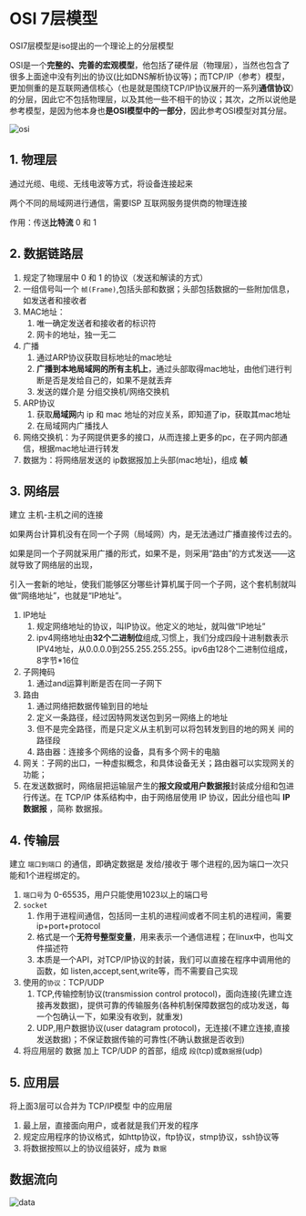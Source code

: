 # OSI 7层模型

OSI7层模型是iso提出的一个理论上的分层模型

OSI是一个**完整的、完善的宏观模型**，他包括了硬件层（物理层），当然也包含了很多上面途中没有列出的协议(比如DNS解析协议等)；而TCP/IP（参考）模型，更加侧重的是互联网通信核心（也是就是围绕TCP/IP协议展开的一系列**通信协议**）的分层，因此它不包括物理层，以及其他一些不相干的协议；其次，之所以说他是参考模型，是因为他本身也**是OSI模型中的一部分**，因此参考OSI模型对其分层。

![osi](https://upload-images.jianshu.io/upload_images/2179030-3694fe2b18ebe05f.png?imageMogr2/auto-orient/strip|imageView2/2/w/960/format/webp)

## 1. 物理层

通过光缆、电缆、无线电波等方式，将设备连接起来

两个不同的局域网进行通信，需要ISP 互联网服务提供商的物理连接

作用：传送**比特流** 0 和 1

## 2. 数据链路层

1. 规定了物理层中 0 和 1 的协议（发送和解读的方式）
2. 一组信号叫一个 `帧(Frame)`,包括头部和数据；头部包括数据的一些附加信息，如发送者和接收者
3. MAC地址：
   1. 唯一确定发送者和接收者的标识符
   2. 网卡的地址，独一无二
4. 广播
   1. 通过ARP协议获取目标地址的mac地址
   2. **广播到本地局域网的所有主机上**，通过头部取得mac地址，由他们进行判断是否是发给自己的，如果不是就丢弃
   3. 发送的媒介是 分组交换机/网络交换机
5. ARP协议
   1. 获取**局域网**内 ip 和 mac 地址的对应关系，即知道了ip，获取其mac地址
   2. 在局域网内广播找人
6. 网络交换机：为子网提供更多的接口，从而连接上更多的pc，在子网内部通信，根据mac地址进行转发
7. 数据为：将网络层发送的 ip数据报加上头部(mac地址)，组成 **帧**

## 3. 网络层

建立 主机-主机之间的连接

如果两台计算机没有在同一个子网（局域网）内，是无法通过广播直接传过去的。

如果是同一个子网就采用广播的形式，如果不是，则采用“路由”的方式发送——这就导致了网络层的出现，

引入一套新的地址，使我们能够区分哪些计算机属于同一个子网，这个套机制就叫做“网络地址”，也就是“IP地址”。

1. IP地址
   1. 规定网络地址的协议，叫IP协议。他定义的地址，就叫做“IP地址”
   2. ipv4网络地址由**32个二进制位**组成,习惯上，我们分成四段十进制数表示IPV4地址，从0.0.0.0到255.255.255.255。ipv6由128个二进制位组成，8字节*16位
2. 子网掩码
   1. 通过and运算判断是否在同一子网下
3. 路由
   1. 通过网络把数据传输到目的地址
   2. 定义一条路径，经过因特网发送包到另一网络上的地址
   3. 但不是完全路径，而是只定义从主机到可以将包转发到目的地的网关 间的 路径段
   4. 路由器：连接多个网络的设备，具有多个网卡的电脑
4. 网关：子网的出口，一种虚拟概念，和具体设备无关；路由器可以实现网关的功能；
5. 在发送数据时，网络层把运输层产生的**报文段或用户数据报**封装成分组和包进行传送。在 TCP/IP 体系结构中，由于网络层使用 IP 协议，因此分组也叫 **IP 数据报** ，简称 数据报。

## 4. 传输层

建立 `端口到端口` 的通信，即确定数据是 发给/接收于 哪个进程的,因为端口一次只能和1个进程绑定的。

1. `端口号`为 0-65535，用户只能使用1023以上的端口号
2. `socket`
   1. 作用于进程间通信，包括同一主机的进程间或者不同主机的进程间，需要 ip+port+protocol
   2. 格式是一个**无符号整型变量**，用来表示一个通信进程；在linux中，也叫文件描述符
   3. 本质是一个API，对TCP/IP协议的封装，我们可以直接在程序中调用他的函数，如 listen,accept,sent,write等，而不需要自己实现
3. 使用的`协议`：TCP/UDP
   1. TCP,传输控制协议(transmission control protocol)，面向连接(先建立连接再发数据)，提供可靠的传输服务(各种机制保障数据包的成功发送，每一个包确认一下，如果没有收到，就重发)
   2. UDP,用户数据协议(user datagram protocol)，无连接(不建立连接,直接发送数据)；不保证数据传输的可靠性(不确认数据是否收到)
4. 将应用层的 数据 加上 TCP/UDP 的首部，组成 `段`(tcp)或`数据报`(udp)

## 5. 应用层

将上面3层可以合并为 TCP/IP模型 中的应用层

1. 最上层，直接面向用户，或者就是我们开发的程序
2. 规定应用程序的协议格式，如http协议，ftp协议，stmp协议，ssh协议等
3. 将数据按照以上的协议组装好，成为 `数据`

## 数据流向

![data](https://upload-images.jianshu.io/upload_images/2179030-b2b03e6a8075255e.png?imageMogr2/auto-orient/strip|imageView2/2/w/726/format/webp)
